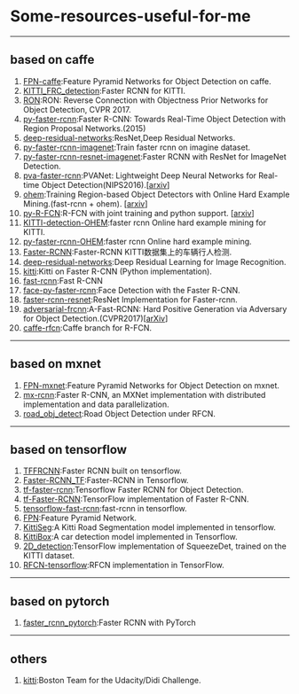 # Some-resources-useful-for-me

----
## based on caffe
1. [FPN-caffe](https://github.com/unsky/FPN-caffe):Feature Pyramid Networks for Object Detection on caffe. 
2. [KITTI_FRC_detection](https://github.com/unsky/KITTI_FRC_detection):Faster RCNN for KITTI.
3. [RON](https://github.com/taokong/RON):RON: Reverse Connection with Objectness Prior Networks for Object Detection, CVPR 2017.
4. [py-faster-rcnn](https://github.com/rbgirshick/py-faster-rcnn):Faster R-CNN: Towards Real-Time Object Detection with Region Proposal Networks.(2015)
5. [deep-residual-networks](https://github.com/KaimingHe/deep-residual-networks):ResNet,Deep Residual Networks.
6. [py-faster-rcnn-imagenet](https://github.com/andrewliao11/py-faster-rcnn-imagenet):Train faster rcnn on imagine dataset.
7. [py-faster-rcnn-resnet-imagenet](https://github.com/tianzhi0549/py-faster-rcnn-resnet-imagenet):Faster RCNN with ResNet for ImageNet Detection.
8. [pva-faster-rcnn](https://github.com/sanghoon/pva-faster-rcnn):PVANet: Lightweight Deep Neural Networks for Real-time Object Detection(NIPS2016).[[arxiv](https://arxiv.org/abs/1611.08588)]
9. [ohem](https://github.com/abhi2610/ohem):Training Region-based Object Detectors with Online Hard Example Mining.(fast-rcnn + ohem). [[arxiv](https://arxiv.org/abs/1604.03540)]
10. [py-R-FCN](https://github.com/YuwenXiong/py-R-FCN):R-FCN with joint training and python support. [[arxiv](https://arxiv.org/abs/1605.06409)]
11. [KITTI-detection-OHEM](https://github.com/manutdzou/KITTI-detection-OHEM):faster rcnn Online hard example mining for KITTI.
12. [py-faster-rcnn-OHEM](https://github.com/manutdzou/py-faster-rcnn-OHEM):faster rcnn Online hard example mining.
13. [Faster-RCNN](https://github.com/JayMarx/Faster-RCNN):Faster-RCNN KITTI数据集上的车辆行人检测.
14. [deep-residual-networks](https://github.com/KaimingHe/deep-residual-networks):Deep Residual Learning for Image Recognition.
15. [kitti](https://github.com/MarvinTeichmann/kitti):Kitti on Faster R-CNN (Python implementation).
16. [fast-rcnn](https://github.com/rbgirshick/fast-rcnn):Fast R-CNN
17. [face-py-faster-rcnn](https://github.com/playerkk/face-py-faster-rcnn):Face Detection with the Faster R-CNN.
18. [faster-rcnn-resnet](https://github.com/Eniac-Xie/faster-rcnn-resnet):ResNet Implementation for Faster-rcnn.
19. [adversarial-frcnn](https://github.com/xiaolonw/adversarial-frcnn):A-Fast-RCNN: Hard Positive Generation via Adversary for Object Detection.(CVPR2017)[[arXiv](https://arxiv.org/abs/1704.03414)]
20. [caffe-rfcn](https://github.com/daijifeng001/caffe-rfcn):Caffe branch for R-FCN.

----

## based on mxnet
1. [FPN-mxnet](https://github.com/unsky/FPN-mxnet):Feature Pyramid Networks for Object Detection on mxnet.
2. [mx-rcnn](https://github.com/precedenceguo/mx-rcnn):Faster R-CNN, an MXNet implementation with distributed implementation and data parallelization.
3. [road_obj_detect](https://github.com/dhzhd1/road_obj_detect):Road Object Detection under RFCN.

----

## based on tensorflow
1. [TFFRCNN](https://github.com/CharlesShang/TFFRCNN):Faster RCNN built on tensorflow.
2. [Faster-RCNN_TF](https://github.com/smallcorgi/Faster-RCNN_TF):Faster-RCNN in Tensorflow.
3. [tf-faster-rcnn](https://github.com/endernewton/tf-faster-rcnn):Tensorflow Faster RCNN for Object Detection.
4. [tf-Faster-RCNN](https://github.com/kevinjliang/tf-Faster-RCNN):TensorFlow implementation of Faster R-CNN.
5. [tensorflow-fast-rcnn](https://github.com/zplizzi/tensorflow-fast-rcnn):fast-rcnn in tensorflow.
6. [FPN](https://github.com/xmyqsh/FPN):Feature Pyramid Network.
7. [KittiSeg](https://github.com/MarvinTeichmann/KittiSeg):A Kitti Road Segmentation model implemented in tensorflow.
8. [KittiBox](https://github.com/MarvinTeichmann/KittiBox):A car detection model implemented in Tensorflow.
9. [2D_detection](https://github.com/fregu856/2D_detection):TensorFlow implementation of SqueezeDet, trained on the KITTI dataset.
10. [RFCN-tensorflow](https://github.com/xdever/RFCN-tensorflow):RFCN implementation in TensorFlow.

----

## based on pytorch
1. [faster_rcnn_pytorch](https://github.com/longcw/faster_rcnn_pytorch):Faster RCNN with PyTorch

----

## others
1. [kitti](https://github.com/bostondiditeam/kitti):Boston Team for the Udacity/Didi Challenge.
